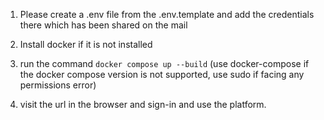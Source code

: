 1. Please create a .env file from the .env.template and add the credentials there which has been shared on the mail

2. Install docker if it is not installed

3. run the command `docker compose up --build` (use docker-compose if the docker compose version is not supported, use sudo if facing any permissions error)

4. visit the url in the browser and sign-in and use the platform.